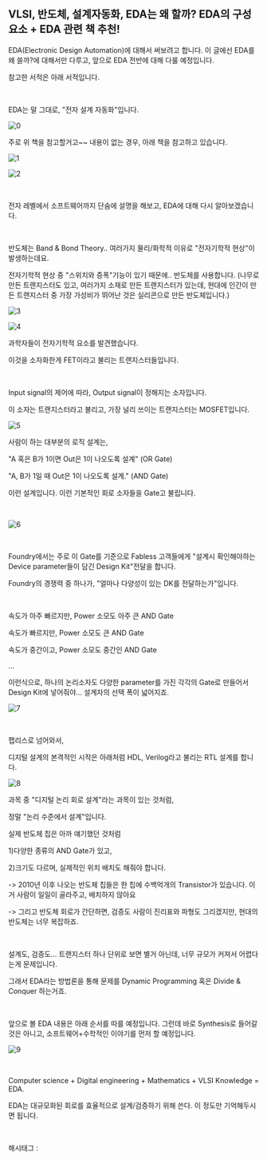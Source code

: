 ## VLSI, 반도체, 설계자동화, EDA는 왜 할까? EDA의 구성요소 + EDA 관련 책 추천!

EDA(Electronic Design Automation)에 대해서 써보려고 합니다. 이 글에선 EDA를 왜 쓸까?에 대해서만 다루고, 앞으로 EDA 전반에 대해 다룰 예정입니다.

참고한 서적은 아래 서적입니다.

​

EDA는 말 그대로, "전자 설계 자동화"입니다.

![0](/asset/img/223247732451/0.png)

주로 위 책을 참고할거고~~ 내용이 없는 경우, 아래 책을 참고하고 있습니다.

![1](/asset/img/223247732451/1.png)

![2](/asset/img/223247732451/2.png)

​

전자 레벨에서 소프트웨어까지 단숨에 설명을 해보고, EDA에 대해 다시 알아보겠습니다.

​

반도체는 Band & Bond Theory.. 여러가지 물리/화학적 이유로 "전자기학적 현상"이 발생하는데요.

전자기학적 현상 중 "스위치와 증폭"기능이 있기 때문에.. 반도체를 사용합니다. (나무로 만든 트랜지스터도 있고, 여러가지 소재로 만든 트랜지스터가 있는데, 현대에 인간이 만든 트랜지스터 중 가장 가성비가 뛰어난 것은 실리콘으로 만든 반도체입니다.)

![3](/asset/img/223247732451/3.png)

![4](/asset/img/223247732451/4.png)

과학자들이 전자기학적 요소를 발견했습니다.

이것을 소자화한게 FET이라고 불리는 트랜지스터들입니다.

​

Input signal의 제어에 따라, Output signal이 정해지는 소자입니다.

이 소자는 트랜지스터라고 불리고, 가장 널리 쓰이는 트랜지스터는 MOSFET입니다.

![5](/asset/img/223247732451/5.png)

사람이 하는 대부분의 로직 설계는,

"A 혹은 B가 1이면 Out은 1이 나오도록 설계" (OR Gate)

"A, B가 1일 때 Out은 1이 나오도록 설계." (AND Gate)

이런 설계입니다. 이런 기본적인 회로 소자들을 Gate고 불립니다.

​

![6](/asset/img/223247732451/6.png)

​

Foundry에서는 주로 이 Gate를 기준으로 Fabless 고객들에게 "설계시 확인해야하는 Device parameter들이 담긴 Design Kit"전달을 합니다.

Foundry의 경쟁력 중 하나가, "얼마나 다양성이 있는 DK를 전달하는가"입니다.

​

속도가 아주 빠르지만, Power 소모도 아주 큰 AND Gate

속도가 빠르지만, Power 소모도 큰 AND Gate

속도가 중간이고, Power 소모도 중간인 AND Gate

...

이런식으로, 하나의 논리소자도 다양한 parameter를 가진 각각의 Gate로 만들어서 Design Kit에 넣어줘야... 설계자의 선택 폭이 넓어지죠.

![7](/asset/img/223247732451/7.png)

​

팹리스로 넘어와서,

디지털 설계의 본격적인 시작은 아래처럼 HDL, Verilog라고 불리는 RTL 설계를 합니다.

![8](/asset/img/223247732451/8.png)

과목 중 "디지털 논리 회로 설계"라는 과목이 있는 것처럼,

정말 "논리 수준에서 설계"입니다.

실제 반도체 칩은 아까 얘기했던 것처럼

1)다양한 종류의 AND Gate가 있고,

2)크기도 다르며, 실제적인 위치 배치도 해줘야 합니다.

-> 2010년 이후 나오는 반도체 칩들은 한 칩에 수백억개의 Transistor가 있습니다. 이거 사람이 일일이 골라주고, 배치하지 않아요

-> 그리고 반도체 회로가 간단하면, 검증도 사람이 진리표와 파형도 그리겠지만, 현대의 반도체는 너무 복잡하죠.

​

설계도, 검증도... 트랜지스터 하나 단위로 보면 별거 아닌데, 너무 규모가 커져서 어렵다는게 문제입니다.

그래서 EDA라는 방법론을 통해 문제를 Dynamic Programming 혹은 Divide & Conquer 하는거죠.

​

앞으로 볼 EDA 내용은 아래 순서를 따를 예정입니다. 그런데 바로 Synthesis로 들어갈 것은 아니고, 소프트웨어+수학적인 이야기를 먼저 할 예정입니다.

![9](/asset/img/223247732451/9.png)

​

Computer science + Digital engineering + Mathematics + VLSI Knowledge = EDA.

EDA는 대규모화된 회로를 효율적으로 설계/검증하기 위해 쓴다. 이 정도만 기억해두시면 됩니다.

​

 해시태그 : 